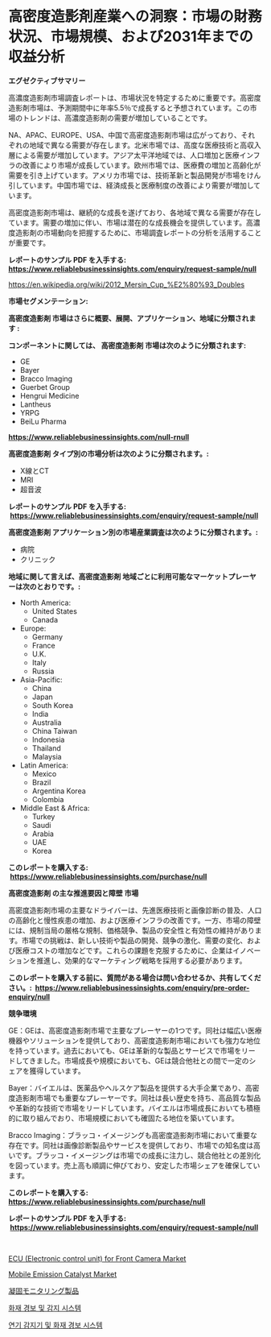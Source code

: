 <p><h1>高密度造影剤産業への洞察：市場の財務状況、市場規模、および2031年までの収益分析</h1></p><p><strong>エグゼクティブサマリー</strong></p>
<p><p>高濃度造影剤市場調査レポートは、市場状況を特定するために重要です。高密度造影剤市場は、予測期間中に年率5.5％で成長すると予想されています。この市場のトレンドは、高濃度造影剤の需要が増加していることです。</p><p>NA、APAC、EUROPE、USA、中国で高密度造影剤市場は広がっており、それぞれの地域で異なる需要が存在します。北米市場では、高度な医療技術と高収入層による需要が増加しています。アジア太平洋地域では、人口増加と医療インフラの改善により市場が成長しています。欧州市場では、医療費の増加と高齢化が需要を引き上げています。アメリカ市場では、技術革新と製品開発が市場をけん引しています。中国市場では、経済成長と医療制度の改善により需要が増加しています。</p><p>高密度造影剤市場は、継続的な成長を遂げており、各地域で異なる需要が存在しています。需要の増加に伴い、市場は潜在的な成長機会を提供しています。高濃度造影剤の市場動向を把握するために、市場調査レポートの分析を活用することが重要です。</p></p>
<p><strong>レポートのサンプル PDF を入手する: <a href="https://www.reliablebusinessinsights.com/enquiry/request-sample/null">https://www.reliablebusinessinsights.com/enquiry/request-sample/null</a></strong></p>
<p><a href="https://en.wikipedia.org/wiki/2012_Mersin_Cup_%E2%80%93_Doubles">https://en.wikipedia.org/wiki/2012_Mersin_Cup_%E2%80%93_Doubles</a></p>
<p><strong>市場セグメンテーション:</strong></p>
<p><strong> 高密度造影剤 市場はさらに概要、展開、アプリケーション、地域に分類されます :</strong></p>
<p><strong>コンポーネントに関しては、 高密度造影剤 市場は次のように分類されます: &nbsp;</strong></p>
<p><ul><li>GE</li><li>Bayer</li><li>Bracco Imaging</li><li>Guerbet Group</li><li>Hengrui Medicine</li><li>Lantheus</li><li>YRPG</li><li>BeiLu Pharma</li></ul></p>
<p><strong><a href="https://www.reliablebusinessinsights.com/null-rnull">https://www.reliablebusinessinsights.com/null-rnull</a></strong></p>
<p><strong> 高密度造影剤 タイプ別の市場分析は次のように分類されます。:</strong></p>
<p><ul><li>X線とCT</li><li>MRI</li><li>超音波</li></ul></p>
<p><strong>レポートのサンプル PDF を入手する: &nbsp;<a href="https://www.reliablebusinessinsights.com/enquiry/request-sample/null">https://www.reliablebusinessinsights.com/enquiry/request-sample/null</a></strong></p>
<p><strong> 高密度造影剤 アプリケーション別の市場産業調査は次のように分類されます。:</strong></p>
<p><ul><li>病院</li><li>クリニック</li></ul></p>
<p><strong>地域に関して言えば、高密度造影剤 地域ごとに利用可能なマーケットプレーヤーは次のとおりです。:</strong></p>
<p><ul>
    <li>
        North America:
        <ul>
            <li>United States</li>
            <li>Canada</li>
        </ul>
    </li>
    <li>
        Europe:
        <ul>
            <li>Germany</li>
            <li>France</li>
            <li>U.K.</li>
            <li>Italy</li>
            <li>Russia</li>
        </ul>
    </li>
    <li>
        Asia-Pacific:
        <ul>
            <li>China</li>
            <li>Japan</li>
            <li>South Korea</li>
            <li>India</li>
            <li>Australia</li>
            <li>China Taiwan</li>
            <li>Indonesia</li>
            <li>Thailand</li>
            <li>Malaysia</li>
        </ul>
    </li>
    <li>
        Latin America:
        <ul>
            <li>Mexico</li>
            <li>Brazil</li>
            <li>Argentina Korea</li>
            <li>Colombia</li>
        </ul>
    </li>
    <li>
        Middle East & Africa:
        <ul>
            <li>Turkey</li>
            <li>Saudi</li>
            <li>Arabia</li>
            <li>UAE</li>
            <li>Korea</li>
        </ul>
    </li>
    </ul></p>
<p><strong>このレポートを購入する: &nbsp;<a href="https://www.reliablebusinessinsights.com/purchase/null">https://www.reliablebusinessinsights.com/purchase/null</a></strong></p>
<p><strong>高密度造影剤 の主な推進要因と障壁 市場</strong></p>
<p><p>高密度造影剤市場の主要なドライバーは、先進医療技術と画像診断の普及、人口の高齢化と慢性疾患の増加、および医療インフラの改善です。一方、市場の障壁には、規制当局の厳格な規制、価格競争、製品の安全性と有効性の維持があります。市場での挑戦は、新しい技術や製品の開発、競争の激化、需要の変化、および医療コストの増加などです。これらの課題を克服するために、企業はイノベーションを推進し、効果的なマーケティング戦略を採用する必要があります。</p></p>
<p><strong>このレポートを購入する前に、質問がある場合は問い合わせるか、共有してください。:&nbsp; <a href="https://www.reliablebusinessinsights.com/enquiry/pre-order-enquiry/null">https://www.reliablebusinessinsights.com/enquiry/pre-order-enquiry/null</a></strong></p>
<p><strong>競争環境</strong></p>
<p><p>GE：GEは、高密度造影剤市場で主要なプレーヤーの1つです。同社は幅広い医療機器やソリューションを提供しており、高密度造影剤市場においても強力な地位を持っています。過去においても、GEは革新的な製品とサービスで市場をリードしてきました。市場成長や規模においても、GEは競合他社との間で一定のシェアを獲得しています。</p><p>Bayer：バイエルは、医薬品やヘルスケア製品を提供する大手企業であり、高密度造影剤市場でも重要なプレーヤーです。同社は長い歴史を持ち、高品質な製品や革新的な技術で市場をリードしています。バイエルは市場成長においても積極的に取り組んでおり、市場規模においても確固たる地位を築いています。</p><p>Bracco Imaging：ブラッコ・イメージングも高密度造影剤市場において重要な存在です。同社は画像診断製品やサービスを提供しており、市場での知名度は高いです。ブラッコ・イメージングは市場での成長に注力し、競合他社との差別化を図っています。売上高も順調に伸びており、安定した市場シェアを確保しています。</p></p>
<p><strong>このレポートを購入する: &nbsp; <a href="https://www.reliablebusinessinsights.com/purchase/null">https://www.reliablebusinessinsights.com/purchase/null</a></strong></p>
<p><strong>レポートのサンプル PDF を入手する: &nbsp;<a href="https://www.reliablebusinessinsights.com/enquiry/request-sample/null">https://www.reliablebusinessinsights.com/enquiry/request-sample/null</a></strong><strong></strong></p>
<p>&nbsp;</p>
<p><p><a href="https://medium.com/@luke.wilson7856/ecu-electronic-control-unit-for-front-camera-industry-analysis-report-its-market-size-growing-b3b9774f3a57">ECU (Electronic control unit) for Front Camera Market</a></p><p><a href="https://github.com/carlLane655/Market-Research-Report-List-1/blob/main/mobile-emission-catalyst-market.md">Mobile Emission Catalyst Market</a></p><p><a href="https://github.com/RandallRunte2023/Market-Research-Report-List-2/blob/main/9125504125438.md">凝固モニタリング製品</a></p><p><a href="https://github.com/Nicolasrown5/Market-Research-Report-List-1/blob/main/8340276181968.md">화재 경보 및 감지 시스템</a></p><p><a href="https://github.com/shampaakter36/Market-Research-Report-List-1/blob/main/9464967181969.md">연기 감지기 및 화재 경보 시스템</a></p></p>